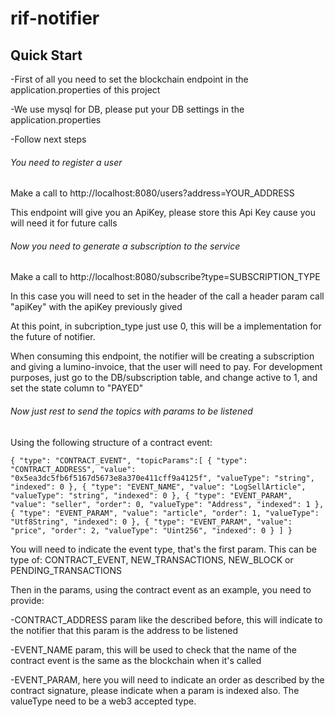 # rif-notifier

## Quick Start

-First of all you need to set the blockchain endpoint in the application.properties of this project

-We use mysql for DB, please put your DB settings in the application.properties

-Follow next steps

###### You need to register a user

Make a call to http://localhost:8080/users?address=YOUR_ADDRESS

This endpoint will give you an ApiKey, please store this Api Key cause you will need it for future calls

###### Now you need to generate a subscription to the service

Make a call to http://localhost:8080/subscribe?type=SUBSCRIPTION_TYPE 

In this case you will need to set in the header of the call a header param call "apiKey" with the apiKey previously gived

At this point, in subcription_type just use 0, this will be a implementation for the future of notifier.

When consuming this endpoint, the notifier will be creating a subscription and giving a lumino-invoice, that the user will need to pay. For development purposes, just go to the DB/subscription table, and change active to 1, and set the state column to "PAYED"

###### Now just rest to send the topics with params to be listened

Using the following structure of a contract event: 

`{
	"type": "CONTRACT_EVENT",
	"topicParams":[
		{
			"type": "CONTRACT_ADDRESS",
			"value": "0x5ea3dc5fb6f5167d5673e8a370e411cff9a4125f",
			"valueType": "string",
			"indexed": 0
		},
		{
			"type": "EVENT_NAME",
			"value": "LogSellArticle",
			"valueType": "string",
			"indexed": 0
		},
		{
			"type": "EVENT_PARAM",
			"value": "seller",
			"order": 0,
			"valueType": "Address",
			"indexed": 1
		},
		{
			"type": "EVENT_PARAM",
			"value": "article",
			"order": 1,
			"valueType": "Utf8String",
			"indexed": 0
		},
		{
			"type": "EVENT_PARAM",
			"value": "price",
			"order": 2,
			"valueType": "Uint256",
			"indexed": 0
		}
	]
}`

You will need to indicate the event type, that's the first param. This can be type of: CONTRACT_EVENT, NEW_TRANSACTIONS, NEW_BLOCK or PENDING_TRANSACTIONS

Then in the params, using the contract event as an example, you need to provide:

-CONTRACT_ADDRESS param like the described before, this will indicate to the notifier that this param is the address to be listened

-EVENT_NAME param, this will be used to check that the name of the contract event is the same as the blockchain when it's called

-EVENT_PARAM, here you will need to indicate an order as described by the contract signature, please indicate when a param is indexed also. The valueType need to be a web3 accepted type.